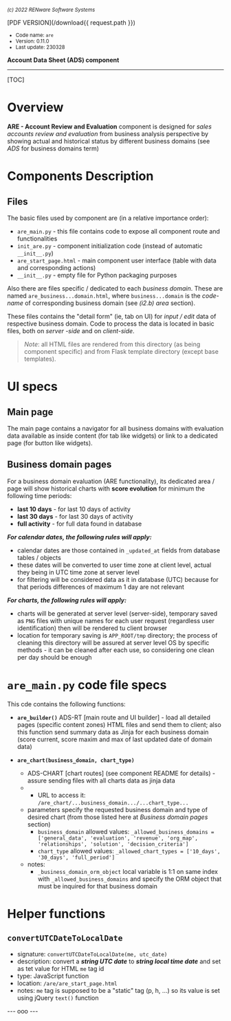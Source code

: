 <small>*(c) 2022 RENware Software Systems*</small>

[PDF VERSION](/download{{ request.path }})

<small>

* Code name: `are`
* Version: 0.11.0
* Last update: 230328
</small>

**Account Data Sheet (ADS) component**

***

[TOC]

# Overview

**ARE - Account Review and Evaluation** component is designed for *sales accounts review and evaluation* from business analysis perspective by showing actual and historical status by different business domains (see *ADS* for business domains term)


# Components Description

## Files

The basic files used by component are (in a relative importance order):

* `are_main.py` - this file contains code to expose all component route and functionalities
* `init_are.py` - component initialization code (instead of automatic `__init__.py`)
* `are_start_page.html` - main component user interface (table with data and corresponding actions)
* `__init__.py` - empty file for Python packaging purposes


Also there are files specific / dedicated to each *business domain*. These are named `are_business...domain.html`, where `business...domain` is the *code-name* of corresponding business domain (see *(i2.b) area* section).

These files contains the "detail form" (ie, tab on UI) for *input / edit* data of respective business domain. Code to process the data is located in basic files, both on *server -side* and on *client-side*.

>*Note*: all HTML files are rendered from this directory (as being component specific) and from Flask template directory (except base templates).


# UI specs

## Main page

The main page contains a navigator for all business domains with evaluation data available as inside content (for tab like widgets) or link to a dedicated page (for button like widgets).

## Business domain pages

For a business domain evaluation (ARE functionality), its dedicated area / page will show historical charts with **score evolution** for minimum the following time periods:

* **last 10 days** - for last 10 days of activity
* **last 30 days** - for last 30 days of activity
* **full activity** - for full data found in database


***For calendar dates, the following rules will apply:***

* calendar dates are those contained in `_updated_at` fields from database tables / objects
* these dates will be converted to user time zone at client level, actual they being in UTC time zone at server level
* for filtering will be considered data as it in database (UTC) because for that periods differences of maximum 1 day are not relevant


***For charts, the following rules will apply:***

* charts will be generated at server level (server-side), temporary saved as `PNG` files with unique names for each user request (regardless user identification) then will be rendered tu client browser
* location for temporary saving is `APP_ROOT/tmp` directory; the process of cleaning this directory will be assured at server level OS by specific methods - it can be cleaned after each use, so considering one clean per day should be enough


# `are_main.py` code file specs

This cde contains the following functions:

* **`are_builder()`** ADS-RT [main route and UI builder] - load all detailed pages (specific content zones) HTML files and send them to client; also this function send summary data as Jinja for each business domain (score current, score maxim and max of last updated date of domain data)

* **`are_chart(business_domain, chart_type)`**
    * ADS-CHART [chart routes]  (see component README for details) - assure sending files with all charts data as jinja data
    * * URL to access it: `/are_chart/...business_domain.../...chart_type...`
    * parameters specify the requested business domain and type of desired chart (from those listed here at *Business domain pages* section)
        * `business_domain` allowed values: `_allowed_business_domains = ['general_data', 'evaluation', 'revenue', 'org_map', 'relationships', 'solution', 'decision_criteria']`
        * `chart_type` allowed values: `_allowed_chart_types = ['10_days', '30_days', 'full_period']`
    * notes:
        * `_business_domain_orm_object` local variable is 1:1 on same index with `_allowed_business_domains` and specify the ORM object that must be inquired for that business domain





# Helper functions

## `convertUTCDateToLocalDate`

* signature: `convertUTCDateToLocalDate(me, utc_date)`
* description: convert a ***string UTC date*** to ***string local time date*** and set as tet value for HTML `me` tag id
* type: JavaScript function
* location: `/are/are_start_page.html`
* notes: `me` tag is supposed to be a "static" tag (p, h, ...) so its value is set using jQuery `text()` function








--- ooo ---